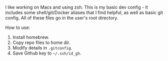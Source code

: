 I like working on Macs and using zsh. This is my basic dev config - it includes some shell/git/Docker aliases that I find helpful, as well as basic git config. All of these files go in the user's root directory.

How to use:

1. Install homebrew.
2. Copy repo files to home dir.
3. Modify details in `.gitconfig`.
4. Save Github key to `~/.ssh/id_gh`.
